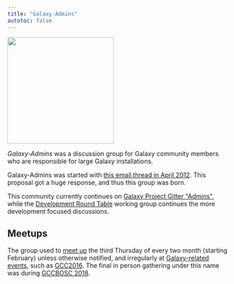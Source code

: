 ```yaml
---
title: "Galaxy-Admins"
autotoc: false
---
```

<div class='center'><img src="/images/galaxy-logos/GalaxyAdmins.png" alt="" width="240" /></div>

<slot name="/community/galaxy-admins/linkbox" />

*Galaxy-Admins* was a discussion group for Galaxy community members who are responsible for large Galaxy installations.  

Galaxy-Admins was started with [this email thread in April 2012](https://lists.galaxyproject.org/archives/list/galaxy-dev@lists.galaxyproject.org/thread/ON7MIOYB2H4PSXBNTRBFNCTLG4HU7LFR/#5DXKB3GIUGMOZSAM3SPKJ5AN3KBDOBXU). This proposal got a huge response, and thus this group was born.

This community currently continues on [Galaxy Project Gitter "Admins"](https://gitter.im/galaxyproject/admins), while the [Development Round Table](https://galaxyproject.org/community/devroundtable/) working group continues the more development focused discussions.

## Meetups

The group used to [meet up](/community/galaxy-admins/meetups/) the third Thursday of every two month (starting February) unless otherwise notified, and irregularly at [Galaxy-related events](/events/), such as [GCC2016](https://web.archive.org/web/http://gcc2016.iu.edu/). The final in person gathering under this name was during [GCCBOSC 2018](https://gccbosc2018.sched.com/event/FMQW/bof-galaxyadmins).
